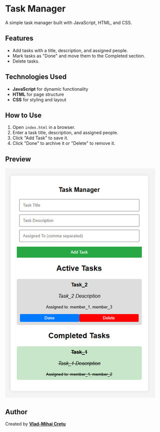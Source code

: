 # Task Manager

A simple task manager built with JavaScript, HTML, and CSS.

## Features
- Add tasks with a title, description, and assigned people.
- Mark tasks as "Done" and move them to the Completed section.
- Delete tasks.

## Technologies Used
- **JavaScript** for dynamic functionality
- **HTML** for page structure
- **CSS** for styling and layout

## How to Use
1. Open `index.html` in a browser.
2. Enter a task title, description, and assigned people.
3. Click "Add Task" to save it.
4. Click "Done" to archive it or "Delete" to remove it.

## Preview
![Task Manager Screenshot](screenshot.png)

## Author
Created by **[Vlad-Mihai Crețu](https://github.com/VladMihai2002)**
